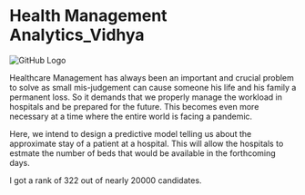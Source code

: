 # Health Management Analytics_Vidhya

![GitHub Logo](https://datahack-prod.s3.ap-south-1.amazonaws.com/__sized__/contest_cover/cover_4-thumbnail-1200x1200.png)

Healthcare Management has always been an important and crucial problem to solve as small mis-judgement can cause someone his life and his family a permanent loss. So it demands that we properly manage the workload in hospitals and be prepared for the future. This becomes even more necessary at a time where the entire world is facing a pandemic. 

Here, we intend to design a predictive model telling us about the approximate stay of a patient at a hospital. This will allow the hospitals to estmate the number of beds that would be available in the forthcoming days.

I got a rank of 322 out of nearly 20000 candidates.

